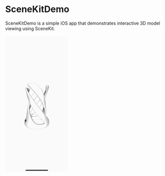 # SceneKitDemo
SceneKitDemo is a simple iOS app that demonstrates interactive 3D model viewing using SceneKit.

<img src="https://github.com/medenzon/SceneKitDemo/blob/master/demo.gif" width="200px"></img>
